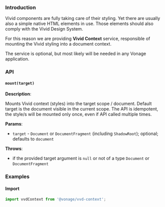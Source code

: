 ### Introduction

Vivid components are fully taking care of their styling.
Yet there are usually also a simple native HTML elements in use.
Those elements should also comply with the Vivid Design System.

For this reason we are providing **Vivid Context** service, responsible of mounting the Vivid styling into a document context.

The service is optional, but most likely will be needed in any Vonage application.

### API

#### `mount(target)`

**Description**:

Mounts Vivid context (styles) into the target scope / document.
Default target is the document visible in the current scope.
The API is idempotent, the style/s will be mounted only once, even if API called multiple times.

**Params**:
- `target` - `Document` or `DocumentFragment` (including `ShadowRoot`); optional; defaults to `document`

**Throws**:
- if the provided target argument is `null` or not of a type `Document` or `DocumentFragment`

### Examples

#### Import
```js
import vvdContext from '@vonage/vvd-context';
